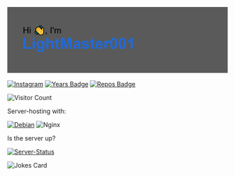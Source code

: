 ![Header](https://raw.githubusercontent.com/LightMaster001/LightMaster001/main/header.png)

[![Instagram](https://img.shields.io/badge/Instagram-E4405F?style=flat&logo=instagram&logoColor=white)](https://www.instagram.com/lightmaster001/) [![Years Badge](https://badges.pufler.dev/years/lightmaster001)](https://badges.pufler.dev) [![Repos Badge](https://badges.pufler.dev/repos/lightmaster001)](https://badges.pufler.dev)

![Visitor Count](https://profile-counter.glitch.me/{lightmaster001}/count.svg)

Server-hosting with:

[![Debian](https://img.shields.io/badge/Debian-D70A53?style=flat&logo=debian&logoColor=white)](https://www.debian.org/)
![Nginx](https://img.shields.io/badge/nginx-%23009639.svg?style=flat&logo=nginx&logoColor=white)

Is the server up?

[![Server-Status](https://img.shields.io/uptimerobot/status/m779426128-6b6e81ed8dc987db17d4cad2.svg)](https://stats.uptimerobot.com/pojlBHzRg5)

![Jokes Card](https://readme-jokes.vercel.app/api)

<!--
**LightMaster001/LightMaster001** is a ✨ _special_ ✨ repository because its `README.md` (this file) appears on your GitHub profile.

Here are some ideas to get you started:

- 🔭 I’m currently working on ...
- 🌱 I’m currently learning ...
- 👯 I’m looking to collaborate on ...
- 🤔 I’m looking for help with ...
- 💬 Ask me about ...
- 📫 How to reach me: ...
- 😄 Pronouns: ...
- ⚡ Fun fact: ...
-->
